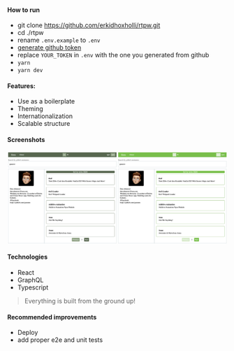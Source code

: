 #### How to run
-   git clone https://github.com/erkidhoxholli/rtpw.git
-   cd ./rtpw
-   rename `.env.example` to `.env`
-   [generate github token](https://docs.github.com/en/github/authenticating-to-github/creating-a-personal-access-token)
-   replace `YOUR_TOKEN` in `.env` with the one you generated from github
-   `yarn`
-   `yarn dev`

#### Features:
-   Use as a boilerplate
-   Theming 
-   Internationalization 
-   Scalable structure


#### Screenshots
![Preview image](docs/preview.jpg)


#### Technologies
-   React 
-   GraphQL 
-   Typescript
> Everything is built from the ground up!

#### Recommended improvements
-   Deploy 
-   add proper e2e and unit tests